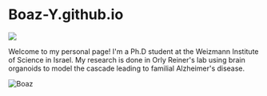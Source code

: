 # Boaz-Y.github.io
![](https://www.weizmann.ac.il/RSD/sites/RSD/files/wis_logo_wis_logo_eng_v1_white.png)

Welcome to my personal page!
I'm a Ph.D student at the Weizmann Institute of Science in Israel. 
My research is done in Orly Reiner's lab using brain organoids to model the cascade leading to familial Alzheimer's disease.

![](https://media.licdn.com/dms/image/C4D03AQEbsju7-eNFkw/profile-displayphoto-shrink_800_800/0/1544769298521?e=1718841600&v=beta&t=ZAmb9u2OBSmlfZnjh9c9s_3kP9xIRppUroWgxgieFis "Boaz")

